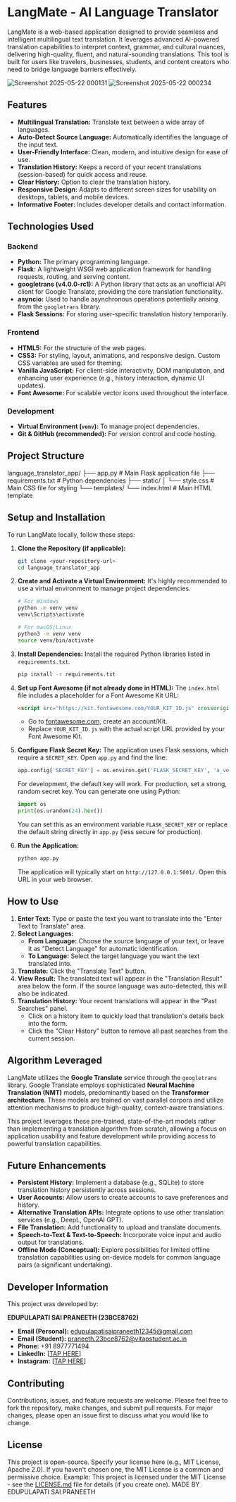# LangMate - AI Language Translator

LangMate is a web-based application designed to provide seamless and intelligent multilingual text translation. It leverages advanced AI-powered translation capabilities to interpret context, grammar, and cultural nuances, delivering high-quality, fluent, and natural-sounding translations. This tool is built for users like travelers, businesses, students, and content creators who need to bridge language barriers effectively.

![Screenshot 2025-05-22 000131](https://github.com/user-attachments/assets/7d9fdb9b-6f6e-4516-8095-fc566bce5f6f)
![Screenshot 2025-05-22 000234](https://github.com/user-attachments/assets/71840629-49cd-48e3-b2ba-0b89342e2d8d)


## Features

*   **Multilingual Translation:** Translate text between a wide array of languages.
*   **Auto-Detect Source Language:** Automatically identifies the language of the input text.
*   **User-Friendly Interface:** Clean, modern, and intuitive design for ease of use.
*   **Translation History:** Keeps a record of your recent translations (session-based) for quick access and reuse.
*   **Clear History:** Option to clear the translation history.
*   **Responsive Design:** Adapts to different screen sizes for usability on desktops, tablets, and mobile devices.
*   **Informative Footer:** Includes developer details and contact information.

## Technologies Used

### Backend
*   **Python:** The primary programming language.
*   **Flask:** A lightweight WSGI web application framework for handling requests, routing, and serving content.
*   **googletrans (v4.0.0-rc1):** A Python library that acts as an unofficial API client for Google Translate, providing the core translation functionality.
*   **asyncio:** Used to handle asynchronous operations potentially arising from the `googletrans` library.
*   **Flask Sessions:** For storing user-specific translation history temporarily.

### Frontend
*   **HTML5:** For the structure of the web pages.
*   **CSS3:** For styling, layout, animations, and responsive design. Custom CSS variables are used for theming.
*   **Vanilla JavaScript:** For client-side interactivity, DOM manipulation, and enhancing user experience (e.g., history interaction, dynamic UI updates).
*   **Font Awesome:** For scalable vector icons used throughout the interface.

### Development
*   **Virtual Environment (`venv`):** To manage project dependencies.
*   **Git & GitHub (recommended):** For version control and code hosting.

## Project Structure
language_translator_app/
├── app.py # Main Flask application file
├── requirements.txt # Python dependencies
├── static/
│ └── style.css # Main CSS file for styling
└── templates/
└── index.html # Main HTML template

## Setup and Installation

To run LangMate locally, follow these steps:

1.  **Clone the Repository (if applicable):**
    ```bash
    git clone <your-repository-url>
    cd language_translator_app
    ```

2.  **Create and Activate a Virtual Environment:**
    It's highly recommended to use a virtual environment to manage project dependencies.
    ```bash
    # For Windows
    python -m venv venv
    venv\Scripts\activate

    # For macOS/Linux
    python3 -m venv venv
    source venv/bin/activate
    ```

3.  **Install Dependencies:**
    Install the required Python libraries listed in `requirements.txt`.
    ```bash
    pip install -r requirements.txt
    ```

4.  **Set up Font Awesome (if not already done in HTML):**
    The `index.html` file includes a placeholder for a Font Awesome Kit URL:
    ```html
    <script src="https://kit.fontawesome.com/YOUR_KIT_ID.js" crossorigin="anonymous"></script> 
    ```
    *   Go to [fontawesome.com](https://fontawesome.com/start), create an account/Kit.
    *   Replace `YOUR_KIT_ID.js` with the actual script URL provided by your Font Awesome Kit.

5.  **Configure Flask Secret Key:**
    The application uses Flask sessions, which require a `SECRET_KEY`. Open `app.py` and find the line:
    ```python
    app.config['SECRET_KEY'] = os.environ.get('FLASK_SECRET_KEY', 'a_very_strong_and_random_secret_key_for_production_change_me')
    ```
    For development, the default key will work. For production, set a strong, random secret key. You can generate one using Python:
    ```python
    import os
    print(os.urandom(24).hex())
    ```
    You can set this as an environment variable `FLASK_SECRET_KEY` or replace the default string directly in `app.py` (less secure for production).

6.  **Run the Application:**
    ```bash
    python app.py
    ```
    The application will typically start on `http://127.0.0.1:5001/`. Open this URL in your web browser.

## How to Use

1.  **Enter Text:** Type or paste the text you want to translate into the "Enter Text to Translate" area.
2.  **Select Languages:**
    *   **From Language:** Choose the source language of your text, or leave it as "Detect Language" for automatic identification.
    *   **To Language:** Select the target language you want the text translated into.
3.  **Translate:** Click the "Translate Text" button.
4.  **View Result:** The translated text will appear in the "Translation Result" area below the form. If the source language was auto-detected, this will also be indicated.
5.  **Translation History:** Your recent translations will appear in the "Past Searches" panel.
    *   Click on a history item to quickly load that translation's details back into the form.
    *   Click the "Clear History" button to remove all past searches from the current session.

## Algorithm Leveraged

LangMate utilizes the **Google Translate** service through the `googletrans` library. Google Translate employs sophisticated **Neural Machine Translation (NMT)** models, predominantly based on the **Transformer architecture**. These models are trained on vast parallel corpora and utilize attention mechanisms to produce high-quality, context-aware translations.

This project leverages these pre-trained, state-of-the-art models rather than implementing a translation algorithm from scratch, allowing a focus on application usability and feature development while providing access to powerful translation capabilities.

## Future Enhancements

*   **Persistent History:** Implement a database (e.g., SQLite) to store translation history persistently across sessions.
*   **User Accounts:** Allow users to create accounts to save preferences and history.
*   **Alternative Translation APIs:** Integrate options to use other translation services (e.g., DeepL, OpenAI GPT).
*   **File Translation:** Add functionality to upload and translate documents.
*   **Speech-to-Text & Text-to-Speech:** Incorporate voice input and audio output for translations.
*   **Offline Mode (Conceptual):** Explore possibilities for limited offline translation capabilities using on-device models for common language pairs (a significant undertaking).

## Developer Information

This project was developed by:

**EDUPULAPATI SAI PRANEETH (23BCE8762)**

*   **Email (Personal):** edupulapatisaipraneeth12345@gmail.com
*   **Email (Student):** praneeth.23bce8762@vitapstudent.ac.in
*   **Phone:** +91 8977771494
*   **LinkedIn:** [[TAP HERE](https://www.linkedin.com/in/edupulapati-sai-praneeth-74a252291/)]
*   **Instagram:** [[TAP HERE](https://www.instagram.com/saipraneeth_edupulapati/?hl=en)]

## Contributing

Contributions, issues, and feature requests are welcome. Please feel free to fork the repository, make changes, and submit pull requests. For major changes, please open an issue first to discuss what you would like to change.

## License

This project is open-source. Specify your license here (e.g., MIT License, Apache 2.0). If you haven't chosen one, the MIT License is a common and permissive choice.
Example:
This project is licensed under the MIT License - see the [LICENSE.md](LICENSE.md) file for details (if you create one).
MADE BY EDUPULAPATI SAI PRANEETH
